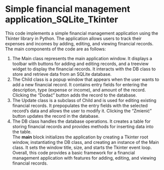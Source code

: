# Simple financial management application_SQLite_Tkinter
<p class="has-line-data" data-line-start="1" data-line-end="3">This code implements a simple financial management application using the Tkinter library in Python. The application allows users to track their expenses and incomes by adding, editing, and viewing financial records.<br>
The main components of the code are as follows:</p>
<ol>
<li class="has-line-data" data-line-start="3" data-line-end="4">The Main class represents the main application window. It displays a toolbar with buttons for adding and editing records, and a treeview widget to display the financial records. It interacts with the DB class to store and retrieve data from an SQLite database.</li>
<li class="has-line-data" data-line-start="4" data-line-end="5">The Child class is a popup window that appears when the user wants to add a new financial record. It contains entry fields for entering the description, type (expense or income), and amount of the record. Clicking the “Dodać” button adds the record to the database.</li>
<li class="has-line-data" data-line-start="5" data-line-end="6">The Update class is a subclass of Child and is used for editing existing financial records. It prepopulates the entry fields with the selected record’s data and allows the user to modify it. Clicking the “Zmienić” button updates the record in the database.</li>
<li class="has-line-data" data-line-start="6" data-line-end="10">The DB class handles the database operations. It creates a table for storing financial records and provides methods for inserting data into the table.<br>
The <strong>main</strong> block initializes the application by creating a Tkinter root window, instantiating the DB class, and creating an instance of the Main class. It sets the window title, size, and starts the Tkinter event loop.<br>
Overall, this code provides a basic framework for a financial management application with features for adding, editing, and viewing financial records.</li>
</ol>
